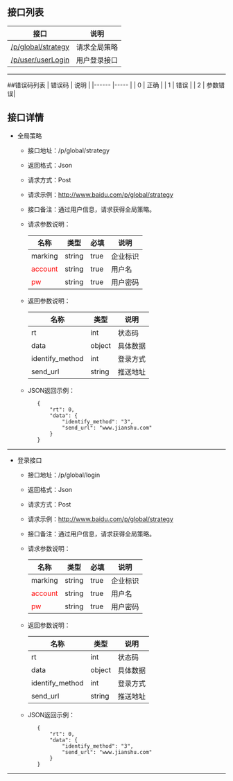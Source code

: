  ## 接口列表

|  接口  | 说明 |
|------ |----- |
|[/p/global/strategy](#strategy)| 请求全局策略|
|[/p/user/userLogin](#login) | 用户登录接口|

***
##错误码列表
|  错误码  | 说明 |
|------ |----- |
|   0   | 正确 |
|   1   | 错误 |
|   2   | 参数错误|

## 接口详情
* <span id = "strategy">全局策略</span>

    * 接口地址：/p/global/strategy

    * 返回格式：Json

    * 请求方式：Post

    * 请求示例：http://www.baidu.com/p/global/strategy

    * 接口备注：通过用户信息，请求获得全局策略。

    * 请求参数说明：

        | 名称 | 类型 | 必填 |说明|
        |----- |------| ---- |----|
        |marking |string|true|企业标识|
        |<font color=red>account | string |true|用户名|
        |<font color=red>pw | string |true|用户密码|

    * 返回参数说明：

        | 名称 | 类型 |说明|
        |----- |------|----|
        | rt | int|状态码
        |data | object|具体数据|
        |identify_method | int|登录方式|
        |send_url | string|推送地址|

    * JSON返回示例：

             {
                 "rt": 0,
                 "data": {
                     "identify_method": "3",
                     "send_url": "www.jianshu.com"
                 }
             }


---

* <span id = "login">登录接口</span>

    * 接口地址：/p/global/login

    * 返回格式：Json

    * 请求方式：Post

    * 请求示例：http://www.baidu.com/p/global/strategy

    * 接口备注：通过用户信息，请求获得全局策略。

    * 请求参数说明：

        | 名称 | 类型 | 必填 |说明|
        |----- |------| ---- |----|
        |marking |string|true|企业标识|
        |<font color=red>account | string |true|用户名|
        |<font color=red>pw | string |true|用户密码|

    * 返回参数说明：

        | 名称 | 类型 |说明|
        |----- |------|----|
        | rt | int|状态码
        |data | object|具体数据|
        |identify_method | int|登录方式|
        |send_url | string|推送地址|

    * JSON返回示例：

             {
                 "rt": 0,
                 "data": {
                     "identify_method": "3",
                     "send_url": "www.jianshu.com"
                 }
             }


---
